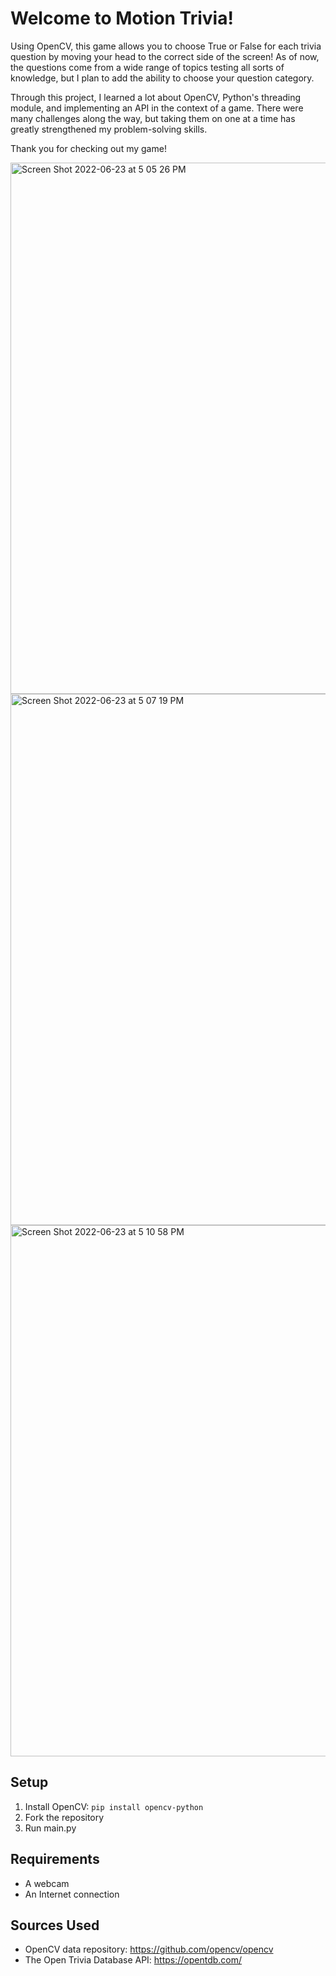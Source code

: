 # Welcome to Motion Trivia!

Using OpenCV, this game allows you to choose True or False for each trivia question by moving your head to the correct side of the screen! 
As of now, the questions come from a wide range of topics testing all sorts of knowledge, but I plan to add the ability to choose your
question category.

Through this project, I learned a lot about OpenCV, Python's threading module, and implementing an API in the context of a game. There were
many challenges along the way, but taking them on one at a time has greatly strengthened my problem-solving skills.

Thank you for checking out my game!

<img width="850" alt="Screen Shot 2022-06-23 at 5 05 26 PM" src="https://user-images.githubusercontent.com/94736149/175435351-2c8bef24-a6e1-4c70-8756-3f7c06cc925e.png">

<img width="850" alt="Screen Shot 2022-06-23 at 5 07 19 PM" src="https://user-images.githubusercontent.com/94736149/175435504-9173be7d-3ff8-47f5-b02e-f57769fe8444.png">

<img width="850" alt="Screen Shot 2022-06-23 at 5 10 58 PM" src="https://user-images.githubusercontent.com/94736149/175435513-ad6644eb-9401-465e-a54e-f6ed7cede13a.png">

## Setup

1. Install OpenCV: `pip install opencv-python`
2. Fork the repository
3. Run main.py

## Requirements
- A webcam
- An Internet connection

## Sources Used
- OpenCV data repository: https://github.com/opencv/opencv
- The Open Trivia Database API: https://opentdb.com/
